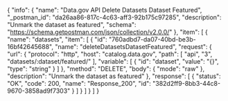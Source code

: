 {
  "info": {
    "name": "Data.gov API Delete Datasets Dataset Featured",
    "_postman_id": "da26aa86-817c-4c63-aff3-92b175c97285",
    "description": "Unmark the dataset as featured",
    "schema": "https://schema.getpostman.com/json/collection/v2.0.0/"
  },
  "item": [
    {
      "name": "datasets",
      "item": [
        {
          "id": "760adbd7-da07-40bd-be3b-16bf42645688",
          "name": "deleteDatasetsDatasetFeatured",
          "request": {
            "url": {
              "protocol": "http",
              "host": "catalog.data.gov",
              "path": [
                "api",
                "3",
                "datasets/:dataset/featured/"
              ],
              "variable": [
                {
                  "id": "dataset",
                  "value": "{}",
                  "type": "string"
                }
              ]
            },
            "method": "DELETE",
            "body": {
              "mode": "raw"
            },
            "description": "Unmark the dataset as featured"
          },
          "response": [
            {
              "status": "OK",
              "code": 200,
              "name": "Response_200",
              "id": "382d2ff9-8bb3-44c8-9670-3858ad9f7303"
            }
          ]
        }
      ]
    }
  ]
}